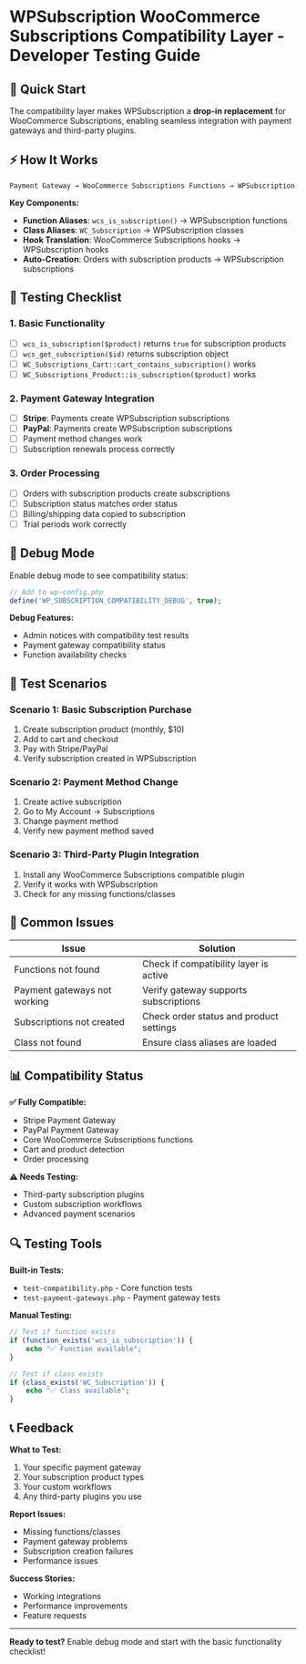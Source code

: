 # WPSubscription WooCommerce Subscriptions Compatibility Layer - Developer Testing Guide

## 🚀 Quick Start

The compatibility layer makes WPSubscription a **drop-in replacement** for WooCommerce Subscriptions, enabling seamless integration with payment gateways and third-party plugins.

## ⚡ How It Works

```
Payment Gateway → WooCommerce Subscriptions Functions → WPSubscription
```

**Key Components:**
- **Function Aliases**: `wcs_is_subscription()` → WPSubscription functions
- **Class Aliases**: `WC_Subscription` → WPSubscription classes  
- **Hook Translation**: WooCommerce Subscriptions hooks → WPSubscription hooks
- **Auto-Creation**: Orders with subscription products → WPSubscription subscriptions

## 🧪 Testing Checklist

### 1. Basic Functionality
- [ ] `wcs_is_subscription($product)` returns `true` for subscription products
- [ ] `wcs_get_subscription($id)` returns subscription object
- [ ] `WC_Subscriptions_Cart::cart_contains_subscription()` works
- [ ] `WC_Subscriptions_Product::is_subscription($product)` works

### 2. Payment Gateway Integration
- [ ] **Stripe**: Payments create WPSubscription subscriptions
- [ ] **PayPal**: Payments create WPSubscription subscriptions
- [ ] Payment method changes work
- [ ] Subscription renewals process correctly

### 3. Order Processing
- [ ] Orders with subscription products create subscriptions
- [ ] Subscription status matches order status
- [ ] Billing/shipping data copied to subscription
- [ ] Trial periods work correctly

## 🔧 Debug Mode

Enable debug mode to see compatibility status:

```php
// Add to wp-config.php
define('WP_SUBSCRIPTION_COMPATIBILITY_DEBUG', true);
```

**Debug Features:**
- Admin notices with compatibility test results
- Payment gateway compatibility status
- Function availability checks

## 📝 Test Scenarios

### Scenario 1: Basic Subscription Purchase
1. Create subscription product (monthly, $10)
2. Add to cart and checkout
3. Pay with Stripe/PayPal
4. Verify subscription created in WPSubscription

### Scenario 2: Payment Method Change
1. Create active subscription
2. Go to My Account → Subscriptions
3. Change payment method
4. Verify new payment method saved

### Scenario 3: Third-Party Plugin Integration
1. Install any WooCommerce Subscriptions compatible plugin
2. Verify it works with WPSubscription
3. Check for any missing functions/classes

## 🐛 Common Issues

| Issue | Solution |
|-------|----------|
| Functions not found | Check if compatibility layer is active |
| Payment gateways not working | Verify gateway supports subscriptions |
| Subscriptions not created | Check order status and product settings |
| Class not found | Ensure class aliases are loaded |

## 📊 Compatibility Status

**✅ Fully Compatible:**
- Stripe Payment Gateway
- PayPal Payment Gateway
- Core WooCommerce Subscriptions functions
- Cart and product detection
- Order processing

**⚠️ Needs Testing:**
- Third-party subscription plugins
- Custom subscription workflows
- Advanced payment scenarios

## 🔍 Testing Tools

**Built-in Tests:**
- `test-compatibility.php` - Core function tests
- `test-payment-gateways.php` - Payment gateway tests

**Manual Testing:**
```php
// Test if function exists
if (function_exists('wcs_is_subscription')) {
    echo "✅ Function available";
}

// Test if class exists  
if (class_exists('WC_Subscription')) {
    echo "✅ Class available";
}
```

## 📞 Feedback

**What to Test:**
1. Your specific payment gateway
2. Your subscription product types
3. Your custom workflows
4. Any third-party plugins you use

**Report Issues:**
- Missing functions/classes
- Payment gateway problems
- Subscription creation failures
- Performance issues

**Success Stories:**
- Working integrations
- Performance improvements
- Feature requests

---

**Ready to test?** Enable debug mode and start with the basic functionality checklist!
